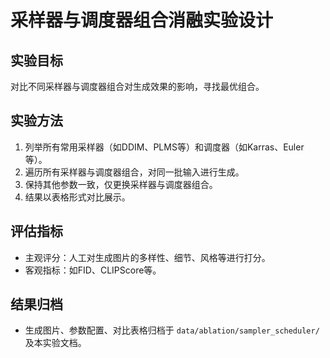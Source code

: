 # 采样器与调度器组合消融实验设计

## 实验目标

对比不同采样器与调度器组合对生成效果的影响，寻找最优组合。

## 实验方法

1. 列举所有常用采样器（如DDIM、PLMS等）和调度器（如Karras、Euler等）。
2. 遍历所有采样器与调度器组合，对同一批输入进行生成。
3. 保持其他参数一致，仅更换采样器与调度器组合。
4. 结果以表格形式对比展示。

## 评估指标

- 主观评分：人工对生成图片的多样性、细节、风格等进行打分。
- 客观指标：如FID、CLIPScore等。

## 结果归档

- 生成图片、参数配置、对比表格归档于 `data/ablation/sampler_scheduler/` 及本实验文档。
